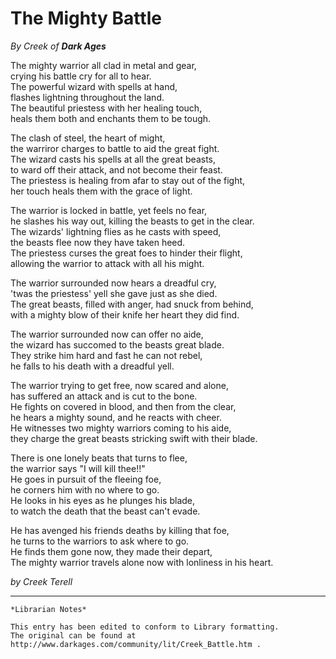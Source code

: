 # The Mighty Battle

_By Creek of **Dark Ages**_

The mighty warrior all clad in metal and gear,  
crying his battle cry for all to hear.  
The powerful wizard with spells at hand,  
flashes lightning throughout the land.  
The beautiful priestess with her healing touch,  
heals them both and enchants them to be tough.  

The clash of steel, the heart of might,  
the warriror charges to battle to aid the great fight.  
The wizard casts his spells at all the great beasts,  
to ward off their attack, and not become their feast.  
The priestess is healing from afar to stay out of the fight,  
her touch heals them with the grace of light.  

The warrior is locked in battle, yet feels no fear,  
he slashes his way out, killing the beasts to get in the clear.  
The wizards' lightning flies as he casts with speed,  
the beasts flee now they have taken heed.  
The priestess curses the great foes to hinder their flight,  
allowing the warrior to attack with all his might.  

The warrior surrounded now hears a dreadful cry,  
'twas the priestess' yell she gave just as she died.  
The great beasts, filled with anger, had snuck from behind,  
with a mighty blow of their knife her heart they did find.  

The warrior surrounded now can offer no aide,  
the wizard has succomed to the beasts great blade.  
They strike him hard and fast he can not rebel,  
he falls to his death with a dreadful yell.  

The warrior trying to get free, now scared and alone,  
has suffered an attack and is cut to the bone.  
He fights on covered in blood, and then from the clear,  
he hears a mighty sound, and he reacts with cheer.  
He witnesses two mighty warriors coming to his aide,  
they charge the great beasts stricking swift with their blade.  

There is one lonely beats that turns to flee,  
the warrior says "I will kill thee!!"  
He goes in pursuit of the fleeing foe,  
he corners him with no where to go.  
He looks in his eyes as he plunges his blade,  
to watch the death that the beast can't evade.  

He has avenged his friends deaths by killing that foe,  
he turns to the warriors to ask where to go.  
He finds them gone now, they made their depart,  
The mighty warrior travels alone now with lonliness in his heart.  

_by Creek Terell_

***

```
*Librarian Notes*

This entry has been edited to conform to Library formatting.
The original can be found at http://www.darkages.com/community/lit/Creek_Battle.htm .
```
